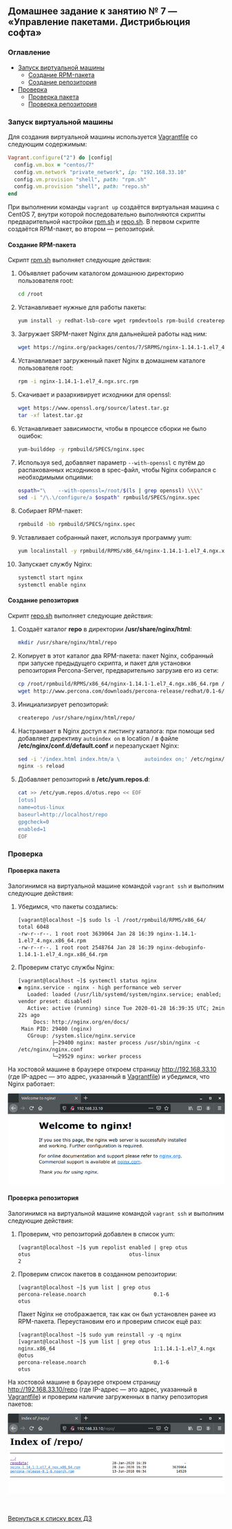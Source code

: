 ## Домашнее задание к занятию № 7 — «Управление пакетами. Дистрибьюция софта»    <!-- omit in toc -->

### Оглавление  <!-- omit in toc -->

- [Запуск виртуальной машины](#Запуск-виртуальной-машины)
  - [Создание RPM-пакета](#Создание-rpm-пакета)
  - [Создание репозитория](#Создание-репозитория)
- [Проверка](#Проверка)
  - [Проверка пакета](#Проверка-пакета)
  - [Проверка репозитория](#Проверка-репозитория)

### Запуск виртуальной машины

Для создания виртуальной машины используется [Vagrantfile](Vagrantfile) со следующим содержимым:

```ruby
Vagrant.configure("2") do |config|
  config.vm.box = "centos/7"
  config.vm.network "private_network", ip: "192.168.33.10"
  config.vm.provision "shell", path: "rpm.sh"
  config.vm.provision "shell", path: "repo.sh"
end
```

При выполнении команды `vagrant up` создаётся виртуальная машина с CentOS 7, внутри которой последовательно выполняются скрипты предварительной настройки [rpm.sh](rpm.sh) и [repo.sh](repo.sh). В первом скрипте создаётся RPM-пакет, во втором — репозиторий.

#### Создание RPM-пакета

Скрипт [rpm.sh](rpm.sh) выполняет следующие действия:

1. Объявляет рабочим каталогом домашнюю директорию пользователя root:

    ```bash
    cd /root
    ```

2. Устанавливает нужные для работы пакеты:

    ```bash
    yum install -y redhat-lsb-core wget rpmdevtools rpm-build createrepo yum-utils gcc
    ```

3. Загружает SRPM-пакет Nginx для дальнейшей работы над ним:

    ```bash
    wget https://nginx.org/packages/centos/7/SRPMS/nginx-1.14.1-1.el7_4.ngx.src.rpm
    ```

4. Устанавливает загруженный пакет Nginx в домашнем каталоге пользователя root:

    ```bash
    rpm -i nginx-1.14.1-1.el7_4.ngx.src.rpm
    ```

5. Скачивает и разархивирует исходники для openssl:

    ```bash
    wget https://www.openssl.org/source/latest.tar.gz
    tar -xf latest.tar.gz
    ```

6. Устанавливает зависимости, чтобы в процессе сборки не было ошибок:

    ```bash
    yum-builddep -y rpmbuild/SPECS/nginx.spec
    ```

7. Используя sed, добавляет параметр `--with-openssl` с путём до распакованных исходников в spec-файл, чтобы Nginx собирался с необходимыми опциями:

    ```bash
    ospath="\    --with-openssl=/root/$(ls | grep openssl) \\\\"
    sed -i "/\.\/configure/a $ospath" rpmbuild/SPECS/nginx.spec
    ```

8. Собирает RPM-пакет:

    ```bash
    rpmbuild -bb rpmbuild/SPECS/nginx.spec
    ```

9. Уставливает собранный пакет, используя программу yum:

    ```bash
    yum localinstall -y rpmbuild/RPMS/x86_64/nginx-1.14.1-1.el7_4.ngx.x86_64.rpm
    ```

10. Запускает службу Nginx:

    ```bash
    systemctl start nginx
    systemctl enable nginx
    ```

#### Создание репозитория

Скрипт [repo.sh](repo.sh) выполняет следующие действия:

1. Создаёт каталог **repo** в директории **/usr/share/nginx/html**:

    ```bash
    mkdir /usr/share/nginx/html/repo
    ```

2. Копирует в этот каталог два RPM-пакета: пакет Nginx, собранный при запуске предыдущего скрипта, и пакет для установки репозитория Percona-Server, предварительно загрузив его из сети:

    ```bash
    cp /root/rpmbuild/RPMS/x86_64/nginx-1.14.1-1.el7_4.ngx.x86_64.rpm /usr/share/nginx/html/repo/
    wget http://www.percona.com/downloads/percona-release/redhat/0.1-6/percona-release-0.1-6.noarch.rpm -O /usr/share/nginx/html/repo/percona-release-0.1-6.noarch.rpm
    ```

3. Инициализирует репозиторий:

    ```bash
    createrepo /usr/share/nginx/html/repo/
    ```

4. Настраивает в Nginx доступ к листингу каталога: при помощи sed добавляет директиву `autoindex on` в location / в файле **/etc/nginx/conf.d/default.conf** и перезапускает Nginx:

    ```bash
    sed -i '/index.html index.htm/a \        autoindex on;' /etc/nginx/conf.d/default.conf
    nginx -s reload
    ```

5. Добавляет репозиторий в **/etc/yum.repos.d**:

    ```bash
    cat >> /etc/yum.repos.d/otus.repo << EOF
    [otus]
    name=otus-linux
    baseurl=http://localhost/repo
    gpgcheck=0
    enabled=1
    EOF
    ```

### Проверка

#### Проверка пакета

Залогинимся на виртуальной машине командой `vagrant ssh` и выполним следующие действия:

1. Убедимся, что пакеты создались:

    ```console
    [vagrant@localhost ~]$ sudo ls -l /root/rpmbuild/RPMS/x86_64/
    total 6048
    -rw-r--r--. 1 root root 3639064 Jan 28 16:39 nginx-1.14.1-1.el7_4.ngx.x86_64.rpm
    -rw-r--r--. 1 root root 2548764 Jan 28 16:39 nginx-debuginfo-1.14.1-1.el7_4.ngx.x86_64.rpm
    ```

2. Проверим статус службы Nginx:

    ```console
    [vagrant@localhost ~]$ systemctl status nginx
    ● nginx.service - nginx - high performance web server
       Loaded: loaded (/usr/lib/systemd/system/nginx.service; enabled; vendor preset: disabled)
       Active: active (running) since Tue 2020-01-28 16:39:35 UTC; 2min 22s ago
         Docs: http://nginx.org/en/docs/
     Main PID: 29400 (nginx)
       CGroup: /system.slice/nginx.service
               ├─29400 nginx: master process /usr/sbin/nginx -c /etc/nginx/nginx.conf
               └─29529 nginx: worker process
    ```

На хостовой машине в браузере откроем страницу http://192.168.33.10 (где IP-адрес — это адрес, указанный в [Vagrantfile](Vagrantfile)) и убедимся, что Nginx работает:

![](images/nginx.png)

#### Проверка репозитория

Залогинимся на виртуальной машине командой `vagrant ssh` и выполним следующие действия:

1. Проверим, что репозиторий добавлен в список yum:

    ```console
    [vagrant@localhost ~]$ yum repolist enabled | grep otus
    otus                                otus-linux                                 2
    ```

2. Проверим список пакетов в созданном репозитории:

    ```concole
    [vagrant@localhost ~]$ yum list | grep otus
    percona-release.noarch                      0.1-6                      otus
    ```

    Пакет Nginx не отображается, так как он был установлен ранее из RPM-пакета. Переустановим его и проверим список ещё раз:

    ```console
    [vagrant@localhost ~]$ sudo yum reinstall -y -q nginx 
    [vagrant@localhost ~]$ yum list | grep otus
    nginx.x86_64                                1:1.14.1-1.el7_4.ngx       @otus    
    percona-release.noarch                      0.1-6                      otus 
    ```

На хостовой машине в браузере откроем страницу http://192.168.33.10/repo (где IP-адрес — это адрес, указанный в [Vagrantfile](Vagrantfile)) и проверим наличие загруженных в папку репозитория пакетов:

![](images/repo.png)

<br/>

[Вернуться к списку всех ДЗ](../README.md)